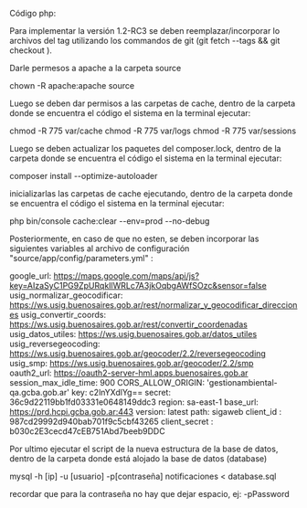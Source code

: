 Código php:

Para implementar la versión 1.2-RC3  se deben reemplazar/incorporar lo archivos del tag utilizando los commandos de git (git fetch --tags && git checkout <tag>).

Darle permesos a apache a la carpeta source

chown -R apache:apache source

Luego se deben dar permisos a las carpetas de cache, dentro de la carpeta donde se encuentra el código el sistema en la terminal ejecutar:

chmod -R 775 var/cache
chmod -R 775 var/logs
chmod -R 775 var/sessions

Luego se deben actualizar los paquetes del composer.lock, dentro de la carpeta donde se encuentra el código el sistema en la terminal ejecutar:

composer install --optimize-autoloader

inicializarlas las carpetas de cache ejecutando, dentro de la carpeta donde se encuentra el código el sistema en la terminal ejecutar:

php bin/console cache:clear --env=prod --no-debug

Posteriormente, en caso de que no esten, se deben incorporar las siguientes variables al archivo de configuración "source/app/config/parameters.yml" :

google_url: https://maps.google.com/maps/api/js?key=AIzaSyC1PG9ZpURqkIlWRLc7A3jkOqbgAWfSOzc&sensor=false
usig_normalizar_geocodificar: https://ws.usig.buenosaires.gob.ar/rest/normalizar_y_geocodificar_direcciones
usig_convertir_coords: https://ws.usig.buenosaires.gob.ar/rest/convertir_coordenadas
usig_datos_utiles: https://ws.usig.buenosaires.gob.ar/datos_utiles
usig_reversegeocoding: https://ws.usig.buenosaires.gob.ar/geocoder/2.2/reversegeocoding
usig_smp: https://ws.usig.buenosaires.gob.ar/geocoder/2.2/smp
oauth2_url: https://oauth2-server-hml.apps.buenosaires.gob.ar
session_max_idle_time: 900
CORS_ALLOW_ORIGIN: 'gestionambiental-qa.gcba.gob.ar'
key: c2lnYXdlYg==
secret: 36c9d22119bb1fd03331e0648149ddc3
region: sa-east-1
base_url: https://prd.hcpi.gcba.gob.ar:443
version: latest
path: sigaweb
client_id : 987cd29992d940bab701f9c5cbf43265
client_secret : b030c2E3cecd47cEB751Abd7beeb9DDC

Por ultimo ejecutar el script de la nueva estructura de la base de datos, dentro de la carpeta donde está 
alojado la base de datos (database)

mysql -h [ip] -u [usuario] -p[contraseña] notificaciones < database.sql

recordar que para la contraseña no hay que dejar espacio, ej: -pPassword
